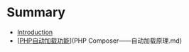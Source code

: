 # Summary

* [Introduction](README.md)
* \[[PHP自动加载功能](phpzi-dong-jia-zai-gong-neng.md)\]\(PHP Composer——自动加载原理.md\)



